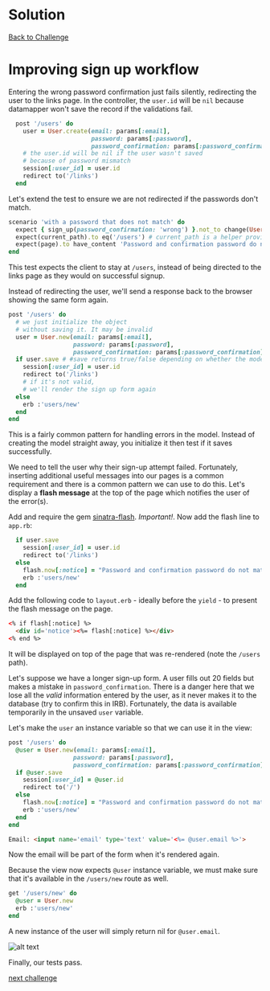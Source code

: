 # Solution

[Back to Challenge](../20_improving_sign_up_workflow.md)

# Improving sign up workflow

Entering the wrong password confirmation just fails silently, redirecting the user to the links page. In the controller, the `user.id` will be `nil` because datamapper won't save the record if the validations fail.

```ruby
  post '/users' do
    user = User.create(email: params[:email],
                       password: params[:password],
                       password_confirmation: params[:password_confirmation])
    # the user.id will be nil if the user wasn't saved
    # because of password mismatch
    session[:user_id] = user.id
    redirect to('/links')
  end
```

Let's extend the test to ensure we are not redirected if the passwords don't match.

```ruby
scenario 'with a password that does not match' do
  expect { sign_up(password_confirmation: 'wrong') }.not_to change(User, :count)
  expect(current_path).to eq('/users') # current_path is a helper provided by Capybara
  expect(page).to have_content 'Password and confirmation password do not match'
end
```

This test expects the client to stay at `/users`, instead of being directed to the links page as they would on successful signup.

Instead of redirecting the user, we'll send a response back to the browser showing the same form again.

```ruby
post '/users' do
  # we just initialize the object
  # without saving it. It may be invalid
  user = User.new(email: params[:email],
                  password: params[:password],
                  password_confirmation: params[:password_confirmation])
  if user.save # #save returns true/false depending on whether the model is successfully saved to the database.
    session[:user_id] = user.id
    redirect to('/links')
    # if it's not valid,
    # we'll render the sign up form again
  else
    erb :'users/new'
  end
end
```

This is a fairly common pattern for handling errors in the model. Instead of creating the model straight away, you initialize it then test if it saves successfully.

We need to tell the user why their sign-up attempt failed. Fortunately, inserting additional useful messages into our pages is a common requirement and there is a common pattern we can use to do this.  Let's display a **flash message** at the top of the page which notifies the user of the error(s).

Add and require the gem [sinatra-flash](https://github.com/SFEley/sinatra-flash). *Important!*. Now add the flash line to `app.rb`:

```ruby
  if user.save
    session[:user_id] = user.id
    redirect to('/links')
  else
    flash.now[:notice] = "Password and confirmation password do not match"
    erb :'users/new'
  end
```

Add the following code to `layout.erb` - ideally before the `yield` - to present the flash message on the page.

```html
<% if flash[:notice] %>
  <div id='notice'><%= flash[:notice] %></div>
<% end %>
```

It will be displayed on top of the page that was re-rendered (note the `/users` path).

Let's suppose we have a longer sign-up form. A user fills out 20 fields but makes a mistake in `password_confirmation`. There is a danger here that we lose all the *valid* information entered by the user, as it never makes it to the database (try to confirm this in IRB). Fortunately, the data is available temporarily in the unsaved `user` variable.

Let's make the `user` an instance variable so that we can use it in the view:

```ruby
post '/users' do
  @user = User.new(email: params[:email],
                  password: params[:password],
                  password_confirmation: params[:password_confirmation])
  if @user.save
    session[:user_id] = @user.id
    redirect to('/')
  else
    flash.now[:notice] = "Password and confirmation password do not match"
    erb :'users/new'
  end
end
```

```html
Email: <input name='email' type='text' value='<%= @user.email %>'>
```

Now the email will be part of the form when it's rendered again.

Because the view now expects `@user` instance variable, we must make sure that it's available in the `/users/new` route as well.

```ruby
get '/users/new' do
  @user = User.new
  erb :'users/new'
end
```

A new instance of the user will simply return nil for `@user.email`.

![alt text](https://dchtm6r471mui.cloudfront.net/hackpad.com_jubMxdBrjni_p.52567_1380105990218_Screen%20Shot%202013-09-25%20at%2011.46.01.png "bookmark manager")


Finally, our tests pass.

[next challenge](../21_levels_of_validation.md)
